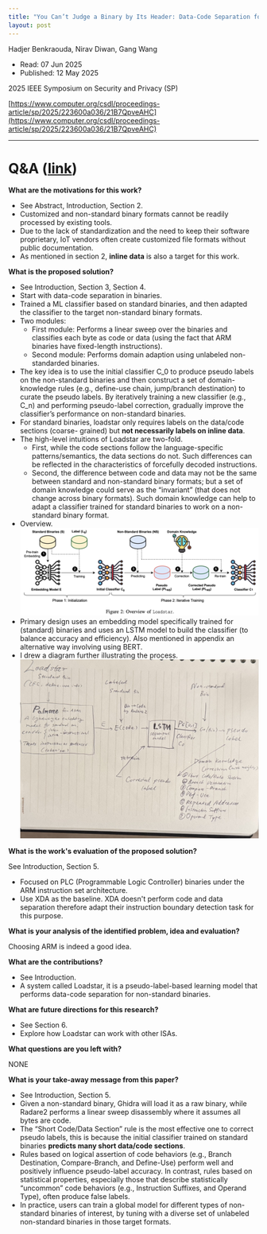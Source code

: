 ```yaml
---
title: "You Can’t Judge a Binary by Its Header: Data-Code Separation for Non-Standard ARM Binaries using Pseudo Labels"
layout: post
---
```


Hadjer Benkraouda, Nirav Diwan, Gang Wang

* Read: 07 Jun 2025
* Published: 12 May 2025

2025 IEEE Symposium on Security and Privacy (SP)

[https://www.computer.org/csdl/proceedings-article/sp/2025/223600a036/21B7QpveAHC](https://www.computer.org/csdl/proceedings-article/sp/2025/223600a036/21B7QpveAHC)

---

# Q&A ([link](https://cseweb.ucsd.edu/~wgg/CSE210/howtoread.html))

**What are the motivations for this work?** 

* See Abstract, Introduction, Section 2.
* Customized and non-standard binary formats cannot be readily processed by existing tools.
* Due to the lack of standardization and the need to keep their software proprietary, IoT vendors often create customized file formats without public documentation.
* As mentioned in section 2, **inline data** is also a target for this work.

**What is the proposed solution?**

* See Introduction, Section 3, Section 4.
* Start with data-code separation in binaries.
* Trained a ML classifier based on standard binaries, and then adapted the classifier to the target non-standard binary formats.
* Two modules:
    * First module: Performs a linear sweep over the binaries and classifies each byte as code or data (using the fact that ARM binaries have fixed-length instructions).
    * Second module: Performs domain adaption using unlabeled non-standarded binaries.
* The key idea is to use the initial classifier C_0 to produce pseudo labels on the non-standard binaries and then construct a set of domain-knowledge rules (e.g., define-use chain, jump/branch destination) to curate the pseudo labels. By iteratively training a new classifier (e.g., C_n) and performing pseudo-label correction, gradually improve the classifier’s performance on non-standard binaries.
* For standard binaries, loadstar only requires labels on the data/code sections (coarse- grained) but **not necessarily labels on inline data**.
* The high-level intuitions of Loadstar are two-fold.
    * First, while the code sections follow the language-specific patterns/semantics, the data sections do not. Such differences can be reflected in the characteristics of forcefully decoded instructions. 
    * Second, the difference between code and data may not be the same between standard and non-standard binary formats; but a set of domain knowledge could serve as the “invariant” (that does not change across binary formats). Such domain knowledge can help to adapt a classifier trained for standard binaries to work on a non-standard binary format.
* Overview.
![overview](/images/posts/loadstar/overview.png)
* Primary design uses an embedding model specifically trained for (standard) binaries and uses an LSTM model to build the classifier (to balance accuracy and efficiency). Also mentioned in appendix an alternative way involving using BERT.
* I drew a diagram further illustrating the process.
![diag](/images/posts/loadstar/diag.jpeg)


**What is the work's evaluation of the proposed solution?**

See Introduction, Section 5.
* Focused on PLC (Programmable Logic Controller) binaries under the ARM instruction set architecture.
* Use XDA as the baseline. XDA doesn't perform code and data separation therefore adapt their instruction boundary detection task for this purpose.

**What is your analysis of the identified problem, idea and evaluation?**

Choosing ARM is indeed a good idea.

**What are the contributions?**

* See Introduction.
* A system called Loadstar, it is a pseudo-label-based learning model that performs data-code separation for non-standard binaries.

**What are future directions for this research?**

* See Section 6.
* Explore how Loadstar can work with other ISAs.

**What questions are you left with?**

NONE

**What is your take-away message from this paper?**

* See Introduction, Section 5.
* Given a non-standard binary, Ghidra will load it as a raw binary, while Radare2 performs a linear sweep disassembly where it assumes all bytes are code.
* The “Short Code/Data Section” rule is the most effective one to correct pseudo labels, this is because the initial classifier trained on standard binaries **predicts many short data/code sections**.
* Rules based on logical assertion of code behaviors (e.g., Branch Destination, Compare-Branch, and Define-Use) perform well and positively influence pseudo-label accuracy. In contrast, rules based on statistical properties, especially those that describe statistically “uncommon” code behaviors (e.g., Instruction Suffixes, and Operand Type), often produce false labels.
* In practice, users can train a global model for different types of non-standard binaries of interest, by tuning with a diverse set of unlabeled non-standard binaries in those target formats.